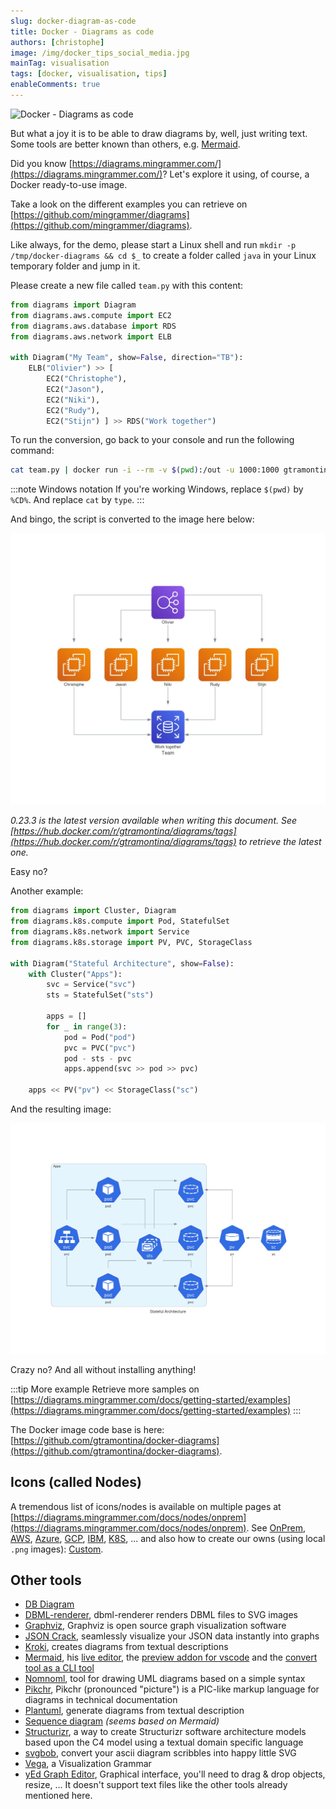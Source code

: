 ```yaml
---
slug: docker-diagram-as-code
title: Docker - Diagrams as code
authors: [christophe]
image: /img/docker_tips_social_media.jpg
mainTag: visualisation
tags: [docker, visualisation, tips]
enableComments: true
---
```

![Docker - Diagrams as code](/img/docker_tips_banner.jpg)

But what a joy it is to be able to draw diagrams by, well, just writing text. Some tools are better known than others, e.g. [Mermaid](https://mermaid-js.github.io/mermaid/).

Did you know [https://diagrams.mingrammer.com/](https://diagrams.mingrammer.com/)? Let's explore it using, of course, a Docker ready-to-use image.

<!-- truncate -->

Take a look on the different examples you can retrieve on [https://github.com/mingrammer/diagrams](https://github.com/mingrammer/diagrams).

Like always, for the demo, please start a Linux shell and run `mkdir -p /tmp/docker-diagrams && cd $_` to create a folder called `java` in your Linux temporary folder and jump in it.

Please create a new file called `team.py` with this content:

<Snippet filename="team.py">

```python
from diagrams import Diagram
from diagrams.aws.compute import EC2
from diagrams.aws.database import RDS
from diagrams.aws.network import ELB

with Diagram("My Team", show=False, direction="TB"):
    ELB("Olivier") >> [
        EC2("Christophe"),
        EC2("Jason"),
        EC2("Niki"),
        EC2("Rudy"),
        EC2("Stijn") ] >> RDS("Work together")
```

</Snippet>

To run the conversion, go back to your console and run the following command:

```bash
cat team.py | docker run -i --rm -v $(pwd):/out -u 1000:1000 gtramontina/diagrams:0.23.3
```

:::note Windows notation
If you're working Windows, replace `$(pwd)` by `%CD%`. And replace `cat` by `type`.
:::

And bingo, the script is converted to the image here below:

![Team](./images/team.jpg)

*0.23.3 is the latest version available when writing this document. See [https://hub.docker.com/r/gtramontina/diagrams/tags](https://hub.docker.com/r/gtramontina/diagrams/tags) to retrieve the latest one.*

Easy no?

Another example:

<Snippet filename="app/Providers/EventServiceProvider.php">

```python
from diagrams import Cluster, Diagram
from diagrams.k8s.compute import Pod, StatefulSet
from diagrams.k8s.network import Service
from diagrams.k8s.storage import PV, PVC, StorageClass

with Diagram("Stateful Architecture", show=False):
    with Cluster("Apps"):
        svc = Service("svc")
        sts = StatefulSet("sts")

        apps = []
        for _ in range(3):
            pod = Pod("pod")
            pvc = PVC("pvc")
            pod - sts - pvc
            apps.append(svc >> pod >> pvc)

    apps << PV("pv") << StorageClass("sc")
```

</Snippet>

And the resulting image:

![Stateful Architecture](./images/stateful_architecture.jpg)

Crazy no? And all without installing anything!

:::tip More example
Retrieve more samples on [https://diagrams.mingrammer.com/docs/getting-started/examples](https://diagrams.mingrammer.com/docs/getting-started/examples)
:::

The Docker image code base is here: [https://github.com/gtramontina/docker-diagrams](https://github.com/gtramontina/docker-diagrams).

## Icons (called Nodes)

A tremendous list of icons/nodes is available on multiple pages at [https://diagrams.mingrammer.com/docs/nodes/onprem](https://diagrams.mingrammer.com/docs/nodes/onprem). See [OnPrem](https://diagrams.mingrammer.com/docs/nodes/onprem), [AWS](https://diagrams.mingrammer.com/docs/nodes/aws), [Azure](https://diagrams.mingrammer.com/docs/nodes/azure), [GCP](https://diagrams.mingrammer.com/docs/nodes/gcp), [IBM](https://diagrams.mingrammer.com/docs/nodes/ibm), [K8S](https://diagrams.mingrammer.com/docs/nodes/k8s), ... and also how to create our owns (using local `.png` images): [Custom](https://diagrams.mingrammer.com/docs/nodes/custom).

## Other tools

* [DB Diagram](https://dbdiagram.io/home)
* [DBML-renderer](https://github.com/softwaretechnik-berlin/dbml-renderer), dbml-renderer renders DBML files to SVG images
* [Graphviz](https://www.graphviz.org/), Graphviz is open source graph visualization software
* [JSON Crack](https://jsoncrack.com/), seamlessly visualize your JSON data instantly into graphs
* [Kroki](https://kroki.io/), creates diagrams from textual descriptions
* [Mermaid](https://mermaid-js.github.io/mermaid/), his [live editor](https://mermaid.live/), the [preview addon for vscode](https://marketplace.visualstudio.com/items?itemName=vstirbu.vscode-mermaid-preview) and the [convert tool as a CLI tool](https://github.com/mermaid-js/mermaid-cli)
* [Nomnoml](https://www.nomnoml.com/), tool for drawing UML diagrams based on a simple syntax
* [Pikchr](https://pikchr.org/), Pikchr (pronounced "picture") is a PIC-like markup language for diagrams in technical documentation
* [Plantuml](https://github.com/plantuml/plantuml), generate diagrams from textual description
* [Sequence diagram](https://sequencediagram.org/) *(seems based on Mermaid)*
* [Structurizr](https://github.com/structurizr/dsl), a way to create Structurizr software architecture models based upon the C4 model using a textual domain specific language
* [svgbob](https://github.com/ivanceras/svgbob), convert your ascii diagram scribbles into happy little SVG
* [Vega](https://vega.github.io/vega/), a Visualization Grammar
* [yEd Graph Editor](https://www.yworks.com/products/yed), Graphical interface, you'll need to drag & drop objects, resize, ... It doesn't support text files like the other tools already mentioned here.
